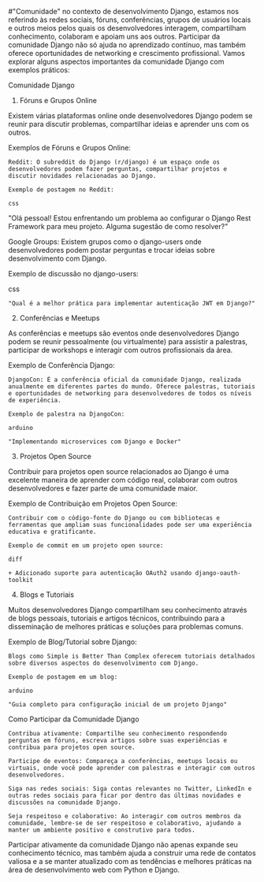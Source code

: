 #"Comunidade" no contexto de desenvolvimento Django, estamos nos referindo às redes sociais, fóruns, conferências, grupos de usuários locais e outros meios pelos quais os desenvolvedores interagem, compartilham conhecimento, colaboram e apoiam uns aos outros. Participar da comunidade Django não só ajuda no aprendizado contínuo, mas também oferece oportunidades de networking e crescimento profissional. Vamos explorar alguns aspectos importantes da comunidade Django com exemplos práticos:

Comunidade Django
1. Fóruns e Grupos Online

Existem várias plataformas online onde desenvolvedores Django podem se reunir para discutir problemas, compartilhar ideias e aprender uns com os outros.

Exemplos de Fóruns e Grupos Online:

    Reddit: O subreddit do Django (r/django) é um espaço onde os desenvolvedores podem fazer perguntas, compartilhar projetos e discutir novidades relacionadas ao Django.

    Exemplo de postagem no Reddit:

    css

"Olá pessoal! Estou enfrentando um problema ao configurar o Django Rest Framework para meu projeto. Alguma sugestão de como resolver?"

Google Groups: Existem grupos como o django-users onde desenvolvedores podem postar perguntas e trocar ideias sobre desenvolvimento com Django.

Exemplo de discussão no django-users:

css

    "Qual é a melhor prática para implementar autenticação JWT em Django?"

2. Conferências e Meetups

As conferências e meetups são eventos onde desenvolvedores Django podem se reunir pessoalmente (ou virtualmente) para assistir a palestras, participar de workshops e interagir com outros profissionais da área.

Exemplo de Conferência Django:

    DjangoCon: É a conferência oficial da comunidade Django, realizada anualmente em diferentes partes do mundo. Oferece palestras, tutoriais e oportunidades de networking para desenvolvedores de todos os níveis de experiência.

    Exemplo de palestra na DjangoCon:

    arduino

    "Implementando microservices com Django e Docker"

3. Projetos Open Source

Contribuir para projetos open source relacionados ao Django é uma excelente maneira de aprender com código real, colaborar com outros desenvolvedores e fazer parte de uma comunidade maior.

Exemplo de Contribuição em Projetos Open Source:

    Contribuir com o código-fonte do Django ou com bibliotecas e ferramentas que ampliam suas funcionalidades pode ser uma experiência educativa e gratificante.

    Exemplo de commit em um projeto open source:

    diff

    + Adicionado suporte para autenticação OAuth2 usando django-oauth-toolkit

4. Blogs e Tutoriais

Muitos desenvolvedores Django compartilham seu conhecimento através de blogs pessoais, tutoriais e artigos técnicos, contribuindo para a disseminação de melhores práticas e soluções para problemas comuns.

Exemplo de Blog/Tutorial sobre Django:

    Blogs como Simple is Better Than Complex oferecem tutoriais detalhados sobre diversos aspectos do desenvolvimento com Django.

    Exemplo de postagem em um blog:

    arduino

    "Guia completo para configuração inicial de um projeto Django"

Como Participar da Comunidade Django

    Contribua ativamente: Compartilhe seu conhecimento respondendo perguntas em fóruns, escreva artigos sobre suas experiências e contribua para projetos open source.

    Participe de eventos: Compareça a conferências, meetups locais ou virtuais, onde você pode aprender com palestras e interagir com outros desenvolvedores.

    Siga nas redes sociais: Siga contas relevantes no Twitter, LinkedIn e outras redes sociais para ficar por dentro das últimas novidades e discussões na comunidade Django.

    Seja respeitoso e colaborativo: Ao interagir com outros membros da comunidade, lembre-se de ser respeitoso e colaborativo, ajudando a manter um ambiente positivo e construtivo para todos.

Participar ativamente da comunidade Django não apenas expande seu conhecimento técnico, mas também ajuda a construir uma rede de contatos valiosa e a se manter atualizado com as tendências e melhores práticas na área de desenvolvimento web com Python e Django.

